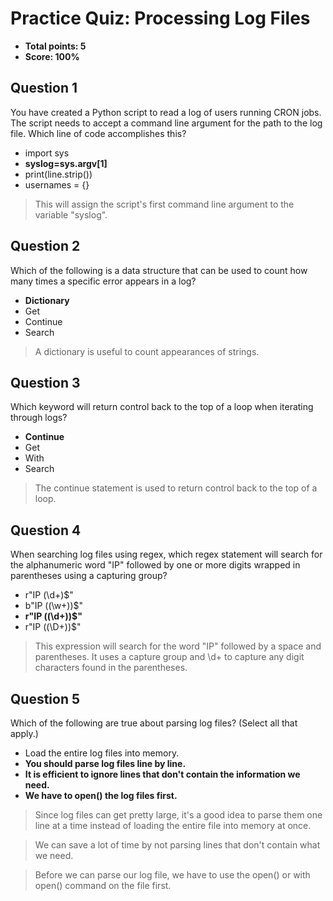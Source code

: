 # Practice Quiz: Processing Log Files
* **Total points: 5**
* **Score: 100%**

## Question 1

You have created a Python script to read a log of users running CRON jobs. The script needs to accept a command line argument for the path to the log file. Which line of code accomplishes this?

* import sys
* **syslog=sys.argv[1]**
* print(line.strip())
* usernames = {}

> This will assign the script's first command line argument to the variable "syslog".

## Question 2

Which of the following is a data structure that can be used to count how many times a specific error appears in a log?

* **Dictionary**
* Get
* Continue
* Search

> A dictionary is useful to count appearances of strings.

## Question 3

Which keyword will return control back to the top of a loop when iterating through logs?

* **Continue**
* Get
* With
* Search

> The continue statement is used to return control back to the top of a loop.

## Question 4

When searching log files using regex, which regex statement will search for the alphanumeric word "IP" followed by one or more digits wrapped in parentheses using a capturing group?

* r"IP \(\d+\)$"
* b"IP \((\w+)\)$"
* **r"IP \((\d+)\)$"**
* r"IP \((\D+)\)$" 

> This expression will search for the word "IP" followed by a space and parentheses. It uses a capture group and \d+ to capture any digit characters found in the parentheses.

## Question 5

Which of the following are true about parsing log files? (Select all that apply.)

* Load the entire log files into memory.
* **You should parse log files line by line.**
* **It is efficient to ignore lines that don't contain the information we need.**
* **We have to open() the log files first.**

> Since log files can get pretty large, it's a good idea to parse them one line at a time instead of loading the entire file into memory at once.

> We can save a lot of time by not parsing lines that don't contain what we need.

> Before we can parse our log file, we have to use the open() or with open() command on the file first.